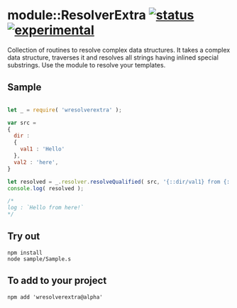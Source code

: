 
# module::ResolverExtra [![status](https://github.com/Wandalen/wResolverExtra/workflows/publish/badge.svg)](https://github.com/Wandalen/wResolverExtra/actions?query=workflow%3Apublish) [![experimental](https://img.shields.io/badge/stability-experimental-orange.svg)](https://github.com/emersion/stability-badges#experimental)

Collection of routines to resolve complex data structures. It takes a complex data structure, traverses it and resolves all strings having inlined special substrings. Use the module to resolve your templates.

## Sample

```js

let _ = require( 'wresolverextra' );

var src =
{
  dir :
  {
    val1 : 'Hello'
  },
  val2 : 'here',
}

let resolved = _.resolver.resolveQualified( src, '{::dir/val1} from {::val2}!' );
console.log( resolved );

/*
log : `Hello from here!`
*/

```

## Try out

```
npm install
node sample/Sample.s
```

## To add to your project
```
npm add 'wresolverextra@alpha'
```

